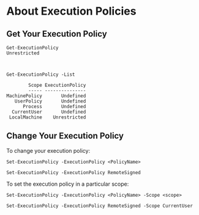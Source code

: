 # About Execution Policies

## Get Your Execution Policy

```
Get-ExecutionPolicy
Unrestricted



Get-ExecutionPolicy -List

        Scope ExecutionPolicy
        ----- ---------------
MachinePolicy       Undefined
   UserPolicy       Undefined
      Process       Undefined
  CurrentUser       Undefined
 LocalMachine    Unrestricted
```

## Change Your Execution Policy

To change your execution policy:

```
Set-ExecutionPolicy -ExecutionPolicy <PolicyName>

Set-ExecutionPolicy -ExecutionPolicy RemoteSigned
```

To set the execution policy in a particular scope:

```
Set-ExecutionPolicy -ExecutionPolicy <PolicyName> -Scope <scope>

Set-ExecutionPolicy -ExecutionPolicy RemoteSigned -Scope CurrentUser
```
